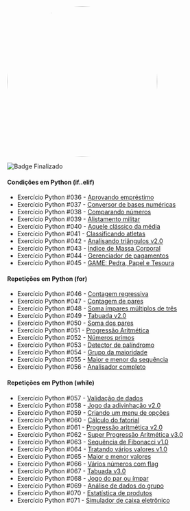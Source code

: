 <img id = 'mundo2' src="https://www.cursoemvideo.com/wp-content/uploads/bb-plugin/cache/Python3%E2%80%93Mundo2-circle.png" alt="Minha Figura" height = 350>

<style>
    #mundo2 {
        border-radius: 50%
    }
</style>

![Badge Finalizado](https://img.shields.io/badge/Finalizado-2%20de%20maio%20de%202022-green)
#### Condições em Python (if..elif)

- Exercício Python #036 - [Aprovando empréstimo](./ex036.py)
- Exercício Python #037 - [Conversor de bases numéricas](./ex037.py)
- Exercício Python #038 - [Comparando números](./ex038.py)
- Exercício Python #039 - [Alistamento militar](./ex039.py)
- Exercício Python #040 - [Aquele clássico da média](./ex040.py)
- Exercício Python #041 - [Classificando atletas](./ex041.py)
- Exercício Python #042 - [Analisando triângulos v2.0](./ex042.py)
- Exercício Python #043 - [Índice de Massa Corporal](./ex043.py)
- Exercício Python #044 - [Gerenciador de pagamentos](./ex044.py)
- Exercício Python #045 - [GAME: Pedra, Papel e Tesoura](./ex045.py)

#### Repetições em Python (for)

- Exercício Python #046 - [Contagem regressiva](./ex046.py)
- Exercício Python #047 - [Contagem de pares](./ex047.py)
- Exercício Python #048 - [Soma ímpares múltiplos de três](./ex048.py)
- Exercício Python #049 - [Tabuada v2.0](./ex049.py)
- Exercício Python #050 - [Soma dos pares](./ex050.py)
- Exercício Python #051 - [Progressão Aritmética](./ex051.py)
- Exercício Python #052 - [Números primos](./ex052.py)
- Exercício Python #053 - [Detector de palíndromo](./ex053.py)
- Exercício Python #054 - [Grupo da maioridade](./ex054.py)
- Exercício Python #055 - [Maior e menor da sequência](./ex055.py)
- Exercício Python #056 - [Analisador completo](./ex056.py)

#### Repetições em Python (while)

- Exercício Python #057 - [Validação de dados](./ex057.py)
- Exercício Python #058 - [Jogo da adivinhação v2.0](./ex058.py)
- Exercício Python #059 - [Criando um menu de opções](./ex059.py)
- Exercício Python #060 - [Cálculo do fatorial](./ex060.py)
- Exercício Python #061 - [Progressão aritmética v2.0](./ex061.py)
- Exercício Python #062 - [Super Progressão Aritmética v3.0](./ex062.py)
- Exercício Python #063 - [Sequência de Fibonacci v1.0](./ex063.py)
- Exercício Python #064 - [Tratando vários valores v1.0](./ex064.py)
- Exercício Python #065 - [Maior e menor valores](./ex065.py)
- Exercício Python #066 - [Vários números com flag](./ex066.py)
- Exercício Python #067 - [Tabuada v3.0](./ex067.py)
- Exercício Python #068 - [Jogo do par ou ímpar](./ex068.py)
- Exercício Python #069 - [Análise de dados do grupo](./ex069.py)
- Exercício Python #070 - [Estatística de produtos](./ex070.py)
- Exercício Python #071 - [Simulador de caixa eletrônico](./ex071.py)